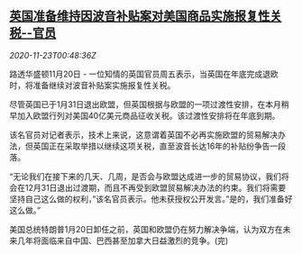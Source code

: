 <!--1606092923000-->
[英国准备维持因波音补贴案对美国商品实施报复性关税--官员](https://cn.reuters.com/article/britain-usa-boeing-tariff-1120-fri-idCNKBS28301J)
------

<div><i>2020-11-23T00:48:36Z</i></div><p>路透华盛顿11月20日 - 一位知情的英国官员周五表示，当英国在年底完成退欧时，将准备继续对波音补贴案实施报复性关税。</p><p>尽管英国已于1月31日退出欧盟，但英国根据与欧盟的一项过渡性安排，在本月稍早加入欧盟行列对美国40亿美元商品征收关税。该过渡性安排将在年底到期。</p><p>该名官员对记者表示，技术上来说，这意谓着英国不必再实施欧盟的贸易解决办法，但英国正在采取举措以继续这项关税，直至波音长达16年的补贴纷争告一段落。</p><p>“无论我们在接下来的几天、几周，是否会与欧盟达成进一步的贸易协议，我们将会在12月31日退出过渡期，而且不再受到欧盟贸易解决办法的约束。我们将需要坚持自己这么做的权利，”该名官员表示。他未获授权公开发言。”是的，我们准备好这么做。”</p><p>美国总统特朗普1月20日卸任之前，英国和欧盟仍在努力解决争端，认为双方在未来几年将面临来自中国、巴西甚至加拿大日益激烈的竞争。(完)</p>
